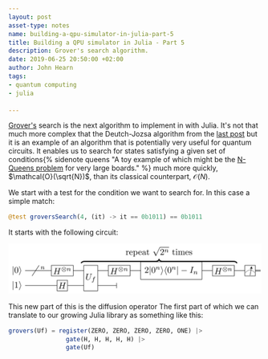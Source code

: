 ```yaml
---
layout: post
asset-type: notes
name: building-a-qpu-simulator-in-julia-part-5
title: Building a QPU simulator in Julia - Part 5
description: Grover's search algorithm.
date: 2019-06-25 20:50:00 +02:00
author: John Hearn
tags:
- quantum computing
- julia

---
```


[Grover's] search is the next algorithm to implement in with Julia. It's not that much more complex that the Deutch-Jozsa algorithm from the [last post](building-a-qpu-simulator-in-julia-part-4) but it is an example of an algorithm that is potentially very useful for quantum circuits. It enables us to search for states satisfying a given set of conditions{% sidenote queens "A toy example of which might be the [N-Queens problem](https://www.google.com/search?q=n-queens+problem+quantum+computing) for very large boards." %} much more quickly, $\mathcal{O}(\sqrt{N})$, than its classical counterpart, $\mathcal{O}(N)$.

We start with a test for the condition we want to search for. In this case a simple match:

```julia
@test groversSearch(4, (it) -> it == 0b1011) == 0b1011
```

It starts with the following circuit:

![Grover's search algorithm circuit](/assets/images/quantum-computing/grovers-circuit.png)

This new part of this is the diffusion operator The first part of which we can translate to our growing Julia library as something like this:

```julia
grovers(Uf) = register(ZERO, ZERO, ZERO, ZERO, ONE) |>
                gate(H, H, H, H, H) |>
                gate(Uf)
```

[Grover's]:(grovers-search)
